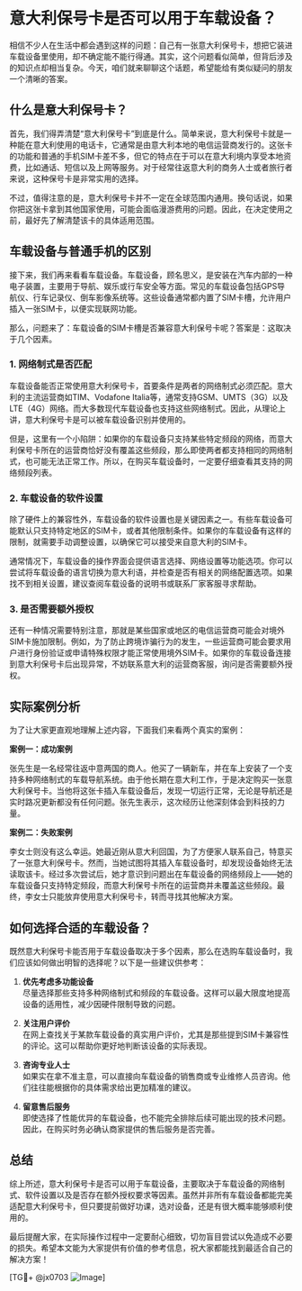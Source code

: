 # 意大利保号卡是否可以用于车载设备？

相信不少人在生活中都会遇到这样的问题：自己有一张意大利保号卡，想把它装进车载设备里使用，却不确定能不能行得通。其实，这个问题看似简单，但背后涉及的知识点却相当复杂。今天，咱们就来聊聊这个话题，希望能给有类似疑问的朋友一个清晰的答案。

## 什么是意大利保号卡？

首先，我们得弄清楚“意大利保号卡”到底是什么。简单来说，意大利保号卡就是一种能在意大利使用的电话卡，它通常是由意大利本地的电信运营商发行的。这张卡的功能和普通的手机SIM卡差不多，但它的特点在于可以在意大利境内享受本地资费，比如通话、短信以及上网等服务。对于经常往返意大利的商务人士或者旅行者来说，这种保号卡是非常实用的选择。

不过，值得注意的是，意大利保号卡并不一定在全球范围内通用。换句话说，如果你把这张卡拿到其他国家使用，可能会面临漫游费用的问题。因此，在决定使用之前，最好先了解清楚该卡的具体适用范围。

## 车载设备与普通手机的区别

接下来，我们再来看看车载设备。车载设备，顾名思义，是安装在汽车内部的一种电子装置，主要用于导航、娱乐或行车安全等方面。常见的车载设备包括GPS导航仪、行车记录仪、倒车影像系统等。这些设备通常都内置了SIM卡槽，允许用户插入一张SIM卡，以便实现联网功能。

那么，问题来了：车载设备的SIM卡槽是否兼容意大利保号卡呢？答案是：这取决于几个因素。

### 1. 网络制式是否匹配

车载设备能否正常使用意大利保号卡，首要条件是两者的网络制式必须匹配。意大利的主流运营商如TIM、Vodafone Italia等，通常支持GSM、UMTS（3G）以及LTE（4G）网络。而大多数现代车载设备也支持这些网络制式。因此，从理论上讲，意大利保号卡是可以被车载设备识别并使用的。

但是，这里有一个小陷阱：如果你的车载设备只支持某些特定频段的网络，而意大利保号卡所在的运营商恰好没有覆盖这些频段，那么即使两者都支持相同的网络制式，也可能无法正常工作。所以，在购买车载设备时，一定要仔细查看其支持的网络频段列表。

### 2. 车载设备的软件设置

除了硬件上的兼容性外，车载设备的软件设置也是关键因素之一。有些车载设备可能默认只支持特定地区的SIM卡，或者其他限制条件。如果你的车载设备有这样的限制，就需要手动调整设置，以确保它可以接受来自意大利的SIM卡。

通常情况下，车载设备的操作界面会提供语言选择、网络设置等功能选项。你可以尝试将车载设备的语言切换为意大利语，并检查是否有相关的网络配置选项。如果找不到相关设置，建议查阅车载设备的说明书或联系厂家客服寻求帮助。

### 3. 是否需要额外授权

还有一种情况需要特别注意，那就是某些国家或地区的电信运营商可能会对境外SIM卡施加限制。例如，为了防止跨境诈骗行为的发生，一些运营商可能会要求用户进行身份验证或申请特殊权限才能正常使用境外SIM卡。如果你的车载设备连接到意大利保号卡后出现异常，不妨联系意大利的运营商客服，询问是否需要额外授权。

## 实际案例分析

为了让大家更直观地理解上述内容，下面我们来看两个真实的案例：

**案例一：成功案例**

张先生是一名经常往返中意两国的商人。他买了一辆新车，并在车上安装了一个支持多种网络制式的车载导航系统。由于他长期在意大利工作，于是决定购买一张意大利保号卡。当他将这张卡插入车载设备后，发现一切运行正常，无论是导航还是实时路况更新都没有任何问题。张先生表示，这次经历让他深刻体会到科技的力量。

**案例二：失败案例**

李女士则没有这么幸运。她最近刚从意大利回国，为了方便家人联系自己，特意买了一张意大利保号卡。然而，当她试图将其插入车载设备时，却发现设备始终无法读取该卡。经过多次尝试后，她才意识到问题出在车载设备的网络频段上——她的车载设备只支持特定频段，而意大利保号卡所在的运营商并未覆盖这些频段。最终，李女士只能放弃使用意大利保号卡，转而寻找其他解决方案。

## 如何选择合适的车载设备？

既然意大利保号卡能否用于车载设备取决于多个因素，那么在选购车载设备时，我们应该如何做出明智的选择呢？以下是一些建议供参考：

1. **优先考虑多功能设备**  
   尽量选择那些支持多种网络制式和频段的车载设备。这样可以最大限度地提高设备的适用性，减少因硬件限制导致的问题。

2. **关注用户评价**  
   在网上查找关于某款车载设备的真实用户评价，尤其是那些提到SIM卡兼容性的评论。这可以帮助你更好地判断该设备的实际表现。

3. **咨询专业人士**  
   如果实在拿不准主意，可以直接向车载设备的销售商或专业维修人员咨询。他们往往能根据你的具体需求给出更加精准的建议。

4. **留意售后服务**  
   即使选择了性能优异的车载设备，也不能完全排除后续可能出现的技术问题。因此，在购买时务必确认商家提供的售后服务是否完善。

## 总结

综上所述，意大利保号卡是否可以用于车载设备，主要取决于车载设备的网络制式、软件设置以及是否存在额外授权要求等因素。虽然并非所有车载设备都能完美适配意大利保号卡，但只要提前做好功课，选对设备，还是有很大概率能够顺利使用的。

最后提醒大家，在实际操作过程中一定要耐心细致，切勿盲目尝试以免造成不必要的损失。希望本文能为大家提供有价值的参考信息，祝大家都能找到最适合自己的解决方案！

[TG💪+ @jx0703 ![Image](https://github.com/user-attachments/assets/dbca1d08-cadb-493c-b0ec-ad6f7a83f270)]